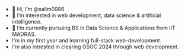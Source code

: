- 👋 Hi, I’m @salim0986
- 👀 I’m interested in web development, data science & artificial intelligence.
- 🌱 I’m currently pursuing BS in Data Science & Applications from IIT MADRAS.
- I'm in my first year and learning full-stack web-development.
- I'm also intrested in clearing GSOC 2024 through web development.

<!---
salim0986/salim0986 is a ✨ special ✨ repository because its `README.md` (this file) appears on your GitHub profile.
You can click the Preview link to take a look at your changes.
--->
